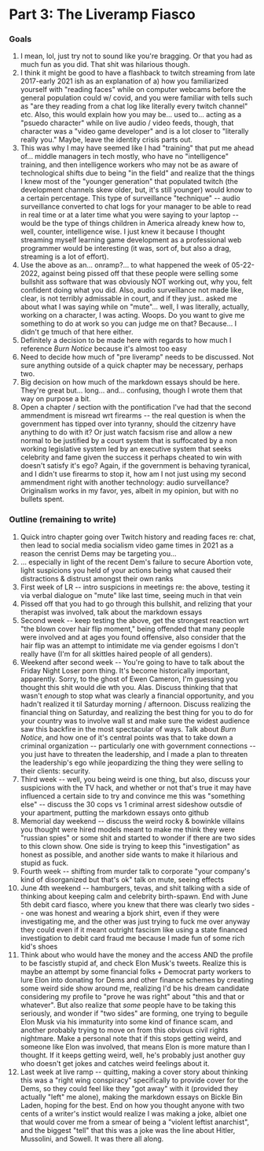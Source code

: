 # Part 3: The Liveramp Fiasco

### Goals

1. I mean, lol, just try not to sound like you're bragging. Or that you had as much fun as you did. That shit was hilarious though.
1. I think it might be good to have a flashback to twitch streaming from late 2017-early 2021 ish as an explanation of a) how you familiarized yourself with "reading faces" while on computer webcams before the general population could w/ covid, and you were familiar with tells such as "are they reading from a chat log like literally every twitch channel" etc. Also, this would explain how you may be... used to... acting as a "psuedo character" while on live audio / video feeds, though, that character was a "video game developer" and is a lot closer to "literally really you." Maybe, leave the identity crisis parts out.
1. This was why I may have seemed like I had "training" that put me ahead of... middle managers in tech mostly, who have no "intelligence" training, and then intelligence workers who may not be as aware of technological shifts due to being "in the field" and realize that the things I knew most of the "younger generation" that populated twitch (the development channels skew older, but, it's still younger) would know to a certain percentage. This type of surveillance "technique" -- audio surveillance converted to chat logs for your manager to be able to read in real time or at a later time what you were saying to your laptop -- would be the type of things children in America already knew how to, well, counter, intelligence wise. I just knew it because I thought streaming myself learning game development as a professional web programmer would be interesting (it was, sort of, but also a drag, streaming is a lot of effort).
1. Use the above as an... onramp?... to what happened the week of 05-22-2022, against being pissed off that these people were selling some bullshit ass software that was obviously NOT working out, why you, felt confident doing what you did. Also, audio surveillance not made like, clear, is not terribly admissable in court, and if they just.. asked me about what I was saying while on "mute"... well, I was literally, actually, working on a character, I was acting. Woops. Do you want to give me something to do at work so you can judge me on that? Because... I didn't ge tmuch of that here either.
1. Definitely a decision to be made here with regards to how much I reference _Burn Notice_ because it's almost too easy
1. Need to decide how much of "pre liveramp" needs to be discussed. Not sure anything outside of a quick chapter may be necessary, perhaps two.
1. Big decision on how much of the markdown essays should be here. They're great but... long... and... confusing, though I wrote them that way on purpose a bit.
1. Open a chapter / section with the pontification I've had that the second ammendment is misread wrt firearms -- the real question is when the government has tipped over into tyranny, should the citzenry have anything to do with it? Or just watch facsism rise and allow a new normal to be justified by a court system that is suffocated by a non working legislative system led by an executive system that seeks celebrity and fame given the success it perhaps cheated to win with doesn't satisfy it's ego? Again, if the government is behaving tyranical, and I didn't use firearms to stop it, how am I not just using my second ammendment right with another technology: audio surveillance? Originalism works in my favor, yes, albeit in my opinion, but with no bullets spent.

### Outline (remaining to write)

1. Quick intro chapter going over Twitch history and reading faces re: chat, then lead to social media socialism video game times in 2021 as a reason the cenrist Dems may be targeting you...
1. ... especially in light of the recent Dem's failure to secure Abortion vote, light suspicions you held of your actions being what caused their distractions & distrust amongst their own ranks
1. First week of LR -- intro suspicions in meetings re: the above, testing it via verbal dialogue on "mute" like last time, seeing much in that vein
1. Pissed off that you had to go through this bullshit, and relizing that your therapist was involved, talk about the markdown essays
1. Second week -- keep testing the above, get the strongest reaction wrt "the blown cover hair flip moment," being offended that many people were involved and at ages you found offensive, also consider that the hair flip was an attempt to intimidate me via gender egoisms I don't really have (I'm for all skittles haired people of all genders).
1. Weekend after second week -- You're going to have to talk about the Friday Night Loser porn thing. It's become historically important, apparently. Sorry, to the ghost of Ewen Cameron, I'm guessing you thought this shit would die wth you. Alas. Discuss thinking that that wasn't _enough_ to stop what was clearly a financial opportunity, and you hadn't realized it til Saturday morning / afternoon. Discuss realizing the financial thing on Saturday, and realizing the best thing for you to do for your country was to involve wall st and make sure the widest audience saw this backfire in the most spectacular of ways. Talk about _Burn Notice_, and how one of it's central points was that to take down a criminal organization -- particularly one with government connections -- you just have to threaten the leadership, and I made a plan to threaten the leadership's ego while jeopardizing the thing they were selling to their clients: security.
1. Third week -- well, you being weird is one thing, but also, discuss your suspicions with the TV hack, and whether or not that's true it may have influenced a certain side to try and convince me this was "something else" -- discuss the 30 cops vs 1 criminal arrest sideshow outsdie of your apartment, putting the markdown essays onto github
1. Memorial day weekend -- discuss the weird rocky & bowinkle villains you thought were hired models meant to make me think they were "russian spies" or some shit and started to wonder if there are two sides to this clown show. One side is trying to keep this "investigation" as honest as possible, and another side wants to make it hilarious and stupid as fuck. 
1. Fourth week -- shifting from murder talk to corporate "your company's kind of disorganized but that's ok" talk on mute, seeing effects
1. June 4th weekend -- hamburgers, tevas, and shit talking with a side of thinking about keeping calm and celebrity birth-spawn. End with June 5th debit card fiasco, where you knew that there was clearly two sides -- one was honest and wearing a bjork shirt, even if they were investigating me, and the other was just trying to fuck me over anyway they could even if it meant outright fascism like using a state financed investigation to debit card fraud me because I made fun of some rich kid's shoes
1. Think about who would have the money and the access AND the profile to be fascistly stupid af, and check Elon Musk's tweets. Realize this is maybe an attempt by some financial folks + Democrat party workers to lure Elon into donating for Dems and other finance schemes by creating some weird side show around me, realizing I'd be his dream candidate considering my profile to "prove he was right" about "this and that or whatever". But also realize that _some_ people have to be taking this seriously, and wonder if "two sides" are forming, one trying to beguile Elon Musk via his immaturity into some kind of finance scam, and another probably trying to move on from this obvious civil rights nightmare. Make a personal note that if this stops getting weird, and someone like Elon was involved, that means Elon is more mature than I thought. If it keeps getting weird, well, he's probably just another guy who doesn't get jokes and catches weird feelings about it.
1. Last week at live ramp -- quitting, making a cover story about thinking this was a "right wing conspiracy" specifically to provide cover for the Dems, so they could feel like they "got away" with it (provided they actually "left" me alone), making the markdown essays on Bickle Bin Laden, hoping for the best. End on how you thought anyone with two cents of a writer's instict would realize I was making a joke, albiet one that would cover me from a smear of being a "violent leftist anarchist", and the biggest "tell" that this was a joke was the line about Hitler, Mussolini, and Sowell. It was there all along.


